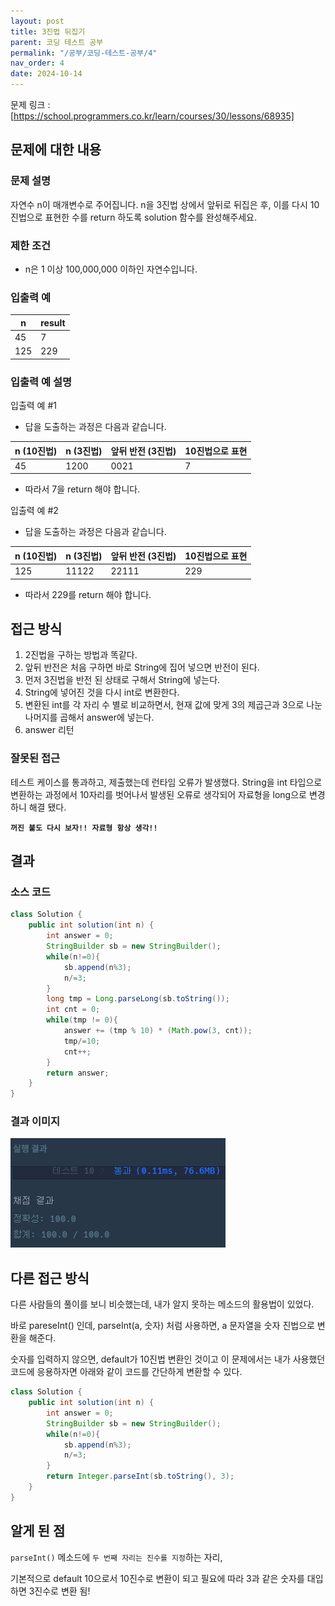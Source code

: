 ```yaml
---
layout: post
title: 3진법 뒤집기
parent: 코딩 테스트 공부
permalink: "/공부/코딩-테스트-공부/4"
nav_order: 4
date: 2024-10-14
---
```


문제 링크 : [https://school.programmers.co.kr/learn/courses/30/lessons/68935]

## 문제에 대한 내용

### 문제 설명

자연수 n이 매개변수로 주어집니다. n을 3진법 상에서 앞뒤로 뒤집은 후, 이를 다시 10진법으로 표현한 수를 return 하도록 solution 함수를 완성해주세요.

### 제한 조건

- n은 1 이상 100,000,000 이하인 자연수입니다.

### 입출력 예

| n   | result |
| --- | ------ |
| 45  | 7      |
| 125 | 229    |

### 입출력 예 설명

입출력 예 #1

- 답을 도출하는 과정은 다음과 같습니다.

| n (10진법) | n (3진법) | 앞뒤 반전 (3진법) | 10진법으로 표현 |
| ---------- | --------- | ----------------- | --------------- |
| 45         | 1200      | 0021              | 7               |

- 따라서 7을 return 해야 합니다.

입출력 예 #2

- 답을 도출하는 과정은 다음과 같습니다.

| n (10진법) | n (3진법) | 앞뒤 반전 (3진법) | 10진법으로 표현 |
| ---------- | --------- | ----------------- | --------------- |
| 125        | 11122     | 22111             | 229             |

- 따라서 229를 return 해야 합니다.

## 접근 방식

1. 2진법을 구하는 방법과 똑같다.
2. 앞뒤 반전은 처음 구하면 바로 String에 집어 넣으면 반전이 된다.
3. 먼저 3진법을 반전 된 상태로 구해서 String에 넣는다.
4. String에 넣어진 것을 다시 int로 변환한다.
5. 변환된 int를 각 자리 수 별로 비교하면서, 현재 값에 맞게 3의 제곱근과 3으로 나눈 나머지를 곱해서 answer에 넣는다.
6. answer 리턴

### 잘못된 접근

테스트 케이스를 통과하고, 제출했는데 런타임 오류가 발생했다.
String을 int 타입으로 변환하는 과정에서 10자리를 벗어나서 발생된 오류로 생각되어 자료형을 long으로 변경하니 해결 됐다.

**`꺼진 불도 다시 보자!! 자료형 항상 생각!!`**

## 결과

### 소스 코드

```java
class Solution {
    public int solution(int n) {
        int answer = 0;
        StringBuilder sb = new StringBuilder();
        while(n!=0){
            sb.append(n%3);
            n/=3;
        }
        long tmp = Long.parseLong(sb.toString());
        int cnt = 0;
        while(tmp != 0){
            answer += (tmp % 10) * (Math.pow(3, cnt));
            tmp/=10;
            cnt++;
        }
        return answer;
    }
}
```

### 결과 이미지

![alt text](/공부/코딩-테스트-공부/image-3.png)

## 다른 접근 방식

다른 사람들의 풀이를 보니 비슷했는데, 내가 알지 못하는 메소드의 활용법이 있었다.

바로 pareseInt() 인데, parseInt(a, 숫자) 처럼 사용하면, a 문자열을 숫자 진법으로 변환을 해준다.

숫자를 입력하지 않으면, default가 10진법 변환인 것이고 이 문제에서는 내가 사용했던 코드에 응용하자면 아래와 같이 코드를 간단하게 변환할 수 있다.

```java
class Solution {
    public int solution(int n) {
        int answer = 0;
        StringBuilder sb = new StringBuilder();
        while(n!=0){
            sb.append(n%3);
            n/=3;
        }
        return Integer.parseInt(sb.toString(), 3);
    }
}
```

## 알게 된 점

`parseInt()` 메소드에 `두 번째 자리는 진수를 지정`하는 자리,

기본적으로 default 10으로서 10진수로 변환이 되고 필요에 따라 3과 같은 숫자를 대입하면 3진수로 변환 됨!

[https://school.programmers.co.kr/learn/courses/30/lessons/68935]: https://school.programmers.co.kr/learn/courses/30/lessons/68935

